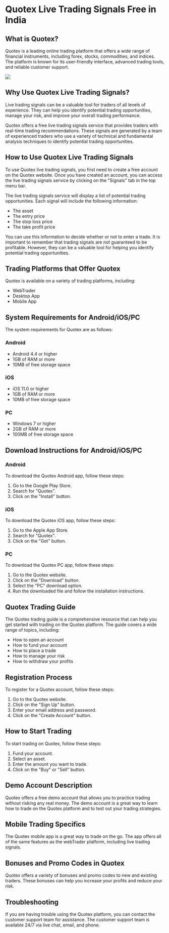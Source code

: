 # Quotex Live Trading Signals Free in India

## What is Quotex?

Quotex is a leading online trading platform that offers a wide range of
financial instruments, including forex, stocks, commodities, and
indices. The platform is known for its user-friendly interface, advanced
trading tools, and reliable customer support.

[![](https://static.quotex.io/files/8_en/300_250.jpg)](https://traff.sbs/brokerqxsignupf)

## Why Use Quotex Live Trading Signals?

Live trading signals can be a valuable tool for traders of all levels of
experience. They can help you identify potential trading opportunities,
manage your risk, and improve your overall trading performance.

Quotex offers a free live trading signals service that provides traders
with real-time trading recommendations. These signals are generated by a
team of experienced traders who use a variety of technical and
fundamental analysis techniques to identify potential trading
opportunities.

## How to Use Quotex Live Trading Signals

To use Quotex live trading signals, you first need to create a free
account on the Quotex website. Once you have created an account, you can
access the live trading signals service by clicking on the
"Signals" tab in the top menu bar.

The live trading signals service will display a list of potential
trading opportunities. Each signal will include the following
information:

-   The asset
-   The entry price
-   The stop loss price
-   The take profit price

You can use this information to decide whether or not to enter a trade.
It is important to remember that trading signals are not guaranteed to
be profitable. However, they can be a valuable tool for helping you
identify potential trading opportunities.

## Trading Platforms that Offer Quotex

Quotex is available on a variety of trading platforms, including:

-   WebTrader
-   Desktop App
-   Mobile App

## System Requirements for Android/iOS/PC

The system requirements for Quotex are as follows:

### Android

-   Android 4.4 or higher
-   1GB of RAM or more
-   10MB of free storage space

### iOS

-   iOS 11.0 or higher
-   1GB of RAM or more
-   10MB of free storage space

### PC

-   Windows 7 or higher
-   2GB of RAM or more
-   100MB of free storage space

## Download Instructions for Android/iOS/PC

### Android

To download the Quotex Android app, follow these steps:

1.  Go to the Google Play Store.
2.  Search for "Quotex".
3.  Click on the "Install" button.

### iOS

To download the Quotex iOS app, follow these steps:

1.  Go to the Apple App Store.
2.  Search for "Quotex".
3.  Click on the "Get" button.

### PC

To download the Quotex PC app, follow these steps:

1.  Go to the Quotex website.
2.  Click on the "Download" button.
3.  Select the "PC" download option.
4.  Run the downloaded file and follow the installation instructions.

## Quotex Trading Guide

The Quotex trading guide is a comprehensive resource that can help you
get started with trading on the Quotex platform. The guide covers a wide
range of topics, including:

-   How to open an account
-   How to fund your account
-   How to place a trade
-   How to manage your risk
-   How to withdraw your profits

## Registration Process

To register for a Quotex account, follow these steps:

1.  Go to the Quotex website.
2.  Click on the "Sign Up" button.
3.  Enter your email address and password.
4.  Click on the "Create Account" button.

## How to Start Trading

To start trading on Quotex, follow these steps:

1.  Fund your account.
2.  Select an asset.
3.  Enter the amount you want to trade.
4.  Click on the "Buy" or "Sell" button.

## Demo Account Description

Quotex offers a free demo account that allows you to practice trading
without risking any real money. The demo account is a great way to learn
how to trade on the Quotex platform and to test out your trading
strategies.

## Mobile Trading Specifics

The Quotex mobile app is a great way to trade on the go. The app offers
all of the same features as the webTrader platform, including live
trading signals.

## Bonuses and Promo Codes in Quotex

Quotex offers a variety of bonuses and promo codes to new and existing
traders. These bonuses can help you increase your profits and reduce
your risk.

## Troubleshooting

If you are having trouble using the Quotex platform, you can contact the
customer support team for assistance. The customer support team is
available 24/7 via live chat, email, and phone.

